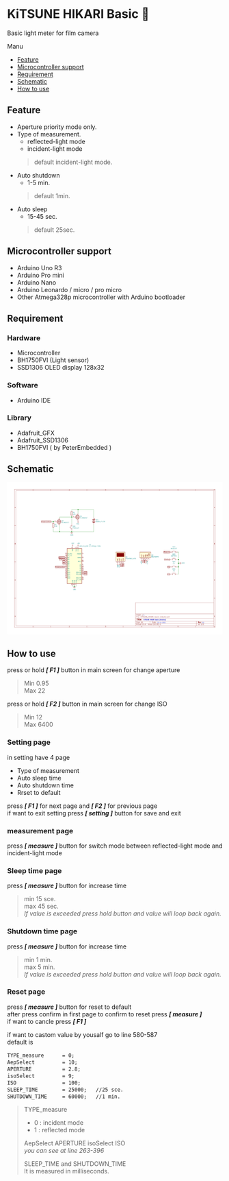 # KiTSUNE HIKARI Basic 🦊
>
Basic light meter for film camera  
  
Manu  
- [Feature](#Feature)
- [Microcontroller support](#Microcontroller-support)
- [Requirement](#Requirement)
- [Schematic](#Schematic)
- [How to use](#How-to-use)
  
## Feature
- Aperture priority mode only.
- Type of measurement.
  - reflected-light mode
  - incident-light mode
  > default incident-light mode.
- Auto shutdown
  - 1-5 min.
  > default 1min.
- Auto sleep
  - 15-45 sec.
  > default 25sec.
  > 
## Microcontroller support
- Arduino Uno R3
- Arduino Pro mini
- Arduino Nano
- Arduino Leonardo / micro / pro micro
- Other Atmega328p microcontroller with Arduino bootloader 
## Requirement
### Hardware
- Microcontroller
- BH1750FVI (Light sensor)
- SSD1306 OLED display 128x32
### Software
- Arduino IDE
### Library
- Adafruit_GFX
- Adafruit_SSD1306
- BH1750FVI ( by PeterEmbedded )
## Schematic
![](image/KiTSUNE_HIKARI-basic-Arduino.jpg)

## How to use
press or hold ***[ F1 ]*** button in main screen for change aperture
> Min 0.95  
> Max 22
> 
press or hold ***[ F2 ]*** button in main screen for change ISO
> Min 12  
> Max 6400
> 
### Setting page
in setting have 4 page
- Type of measurement
- Auto sleep time
- Auto shutdown time
- Rrset to default

press ***[ F1 ]*** for next page and ***[ F2 ]*** for previous page  
if want to exit setting press ***[ setting ]*** button for save and exit  
>
### measurement page
press ***[ measure ]*** button for switch mode between reflected-light mode and incident-light mode
>
### Sleep time page  
press ***[ measure ]*** button for increase time  
> min 15 sce.  
> max 45 sec.  
> *If value is exceeded press hold button and value will loop back again.*  
>
### Shutdown time page  
press ***[ measure ]*** button for increase time
> min 1 min.  
> max 5 min.  
> *If value is exceeded press hold button and value will loop back again.*  
>
### Reset page  
press ***[ measure ]*** button for reset to default  
after press confirm in first page to confirm to reset press ***[ measure ]***  
if want to cancle press ***[ F1 ]***   
  
if want to castom value by yousalf go to line 580-587  
default is
```
TYPE_measure      = 0;
AepSelect         = 10;
APERTURE          = 2.8;
isoSelect         = 9;
ISO               = 100;
SLEEP_TIME        = 25000;   //25 sce.
SHUTDOWN_TIME     = 60000;   //1 min.
```
> TYPE_measure
> - 0 : incident mode
> - 1 : reflected mode
> 
> AepSelect APERTURE isoSelect ISO  
> *you can see at line 263-396*
> 
> SLEEP_TIME and SHUTDOWN_TIME  
> It is measured in milliseconds.  
> 
